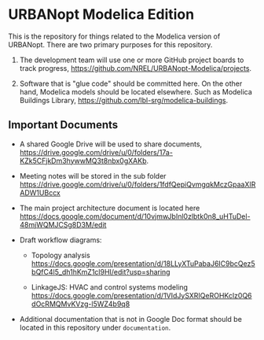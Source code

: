 # URBANopt Modelica Edition

This is the repository for things related to the Modelica version of URBANopt.
There are two primary purposes for this repository.

1. The development team will use one or more GitHub project boards to track progress,
https://github.com/NREL/URBANopt-Modelica/projects.

2. Software that is "glue code" should be committed here. On the other hand,
Modelica models should be located elsewhere. Such as Modelica Buildings Library,
https://github.com/lbl-srg/modelica-buildings.

## Important Documents

* A shared Google Drive will be used to share documents, 
https://drive.google.com/drive/u/0/folders/17a-KZk5CFjkDm3hywwMQ3t8nbx0gXAKb.

* Meeting notes will be stored in the sub folder 
https://drive.google.com/drive/u/0/folders/1fdfQepiQvmgqkMczGpaaXIRADW1UBccx

* The main project architecture document is located here
https://docs.google.com/document/d/10vjmwJbInl0zlbtk0n8_uHTuDel-48mjWQMJCSg8D3M/edit

* Draft workflow diagrams:
    * Topology analysis
    https://docs.google.com/presentation/d/18LLyXTuPabaJ6IC9bcQez5bQfC4l5_dh1hKmZ1cl9HI/edit?usp=sharing

    * LinkageJS: HVAC and control systems modeling
    https://docs.google.com/presentation/d/1VIdJySXRIQeROHKclz0Q6dOcRMQMvKVzg-l5WZ4b9q8

* Additional documentation that is not in Google Doc format should be located in this
repository under `documentation`.

